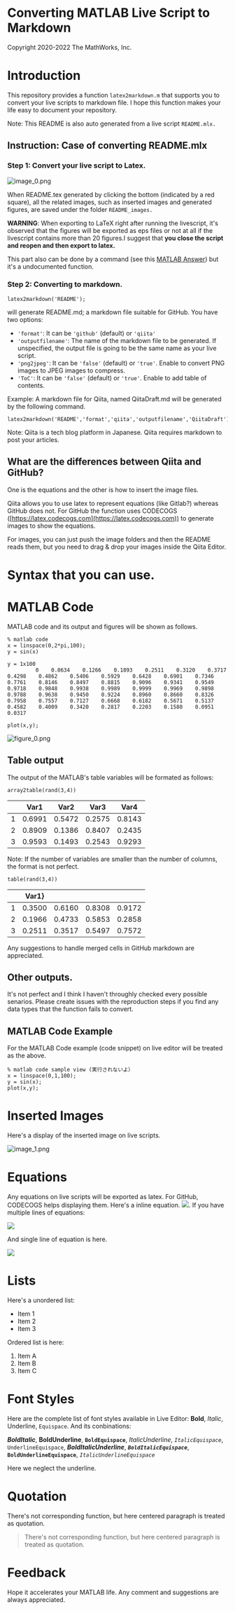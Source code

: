 # Converting MATLAB Live Script to Markdown

Copyright 2020-2022 The MathWorks, Inc.

# Introduction

This repository provides a function `latex2markdown.m` that supports you to convert your live scripts to markdown file. I hope this function makes your life easy to document your repository.

Note: This README is also auto generated from a live script `README.mlx.`

## Instruction: Case of converting README.mlx
### Step 1: Convert your live script to Latex.

![image_0.png](README_EN_images/image_0.png)

When README.tex generated by clicking the bottom (indicated by a red square), all the related images, such as inserted images and generated figures, are saved under the folder `README_images.`

**WARNING**: When exporting to LaTeX right after running the livescript, it's observed that the figures will be exported as eps files or not at all if the livescript contains more than 20 figures.I suggest that **you close the script and reopen and then export to latex.**

This part also can be done by a command (see this [MATLAB Answer](https://jp.mathworks.com/matlabcentral/answers/396348-how-to-find-and-replace-within-mlx-live-scripts-across-multiple-files)) but it's a undocumented function. 

### Step 2: Converting to markdown.

```matlab:Code(Display)
latex2markdown('README');
```

will generate README.md; a markdown file suitable for GitHub. You have two options:

   -  `'format'`: It can be `'github'` (default) or `'qiita'`  
   -  `'outputfilename'`: The name of the markdown file to be generated. If unspecified, the output file is going to be the same name as your live script. 
   -  `'png2jpeg'`: It can be `'false'` (default) or `'true'`. Enable to convert PNG images to JPEG images to compress. 
   -  `'ToC'`: It can be `'false'` (default) or `'true'`. Enable to add table of contents. 

Example: A markdown file for Qiita, named QiitaDraft.md will be generated by the following command.

```matlab:Code(Display)
latex2markdown('README','format','qiita','outputfilename','QiitaDraft');
```

Note: Qiita is a tech blog platform in Japanese. Qiita requires markdown to post your articles.

## What are the differences between Qiita and GitHub?

One is the equations and the other is how to insert the image files. 

Qiita allows you to use latex to represent equations (like Gitlab?) whereas GitHub does not. For GitHub the function uses CODECOGS ([https://latex.codecogs.com](https://latex.codecogs.com)) to generate images to show the equations. 

For images, you can just push the image folders and then the README reads them, but you need to drag \& drop your images inside the Qiita Editor.

  
# Syntax that you can use.
# MATLAB Code

MATLAB code and its output and figures will be shown as follows.

```matlab:Code
% matlab code 
x = linspace(0,2*pi,100);
y = sin(x)
```

```text:Output
y = 1x100    
         0    0.0634    0.1266    0.1893    0.2511    0.3120    0.3717    0.4298    0.4862    0.5406    0.5929    0.6428    0.6901    0.7346    0.7761    0.8146    0.8497    0.8815    0.9096    0.9341    0.9549    0.9718    0.9848    0.9938    0.9989    0.9999    0.9969    0.9898    0.9788    0.9638    0.9450    0.9224    0.8960    0.8660    0.8326    0.7958    0.7557    0.7127    0.6668    0.6182    0.5671    0.5137    0.4582    0.4009    0.3420    0.2817    0.2203    0.1580    0.0951    0.0317

```

```matlab:Code
plot(x,y);
```

![figure_0.png](README_EN_images/figure_0.png)

## Table output

The output of the MATLAB's table variables will be formated as follows:

```matlab:Code
array2table(rand(3,4))
```

| |Var1|Var2|Var3|Var4|
|:--:|:--:|:--:|:--:|:--:|
|1|0.6991|0.5472|0.2575|0.8143|
|2|0.8909|0.1386|0.8407|0.2435|
|3|0.9593|0.1493|0.2543|0.9293|

Note: If the number of variables are smaller than the number of columns, the format is not perfect.

```matlab:Code
table(rand(3,4))
```

| |Var1}| | | |
|:--:|:--:|:--:|:--:|:--:|
|1|0.3500|0.6160|0.8308|0.9172|
|2|0.1966|0.4733|0.5853|0.2858|
|3|0.2511|0.3517|0.5497|0.7572|

Any suggestions to handle merged cells in GitHub markdown are appreciated.

  
## Other outputs.

It's not perfect and I think I haven't throughly checked every possible senarios. Please create issues with the reproduction steps if you find any data types that the function fails to convert.

  
## MATLAB Code Example

For the MATLAB Code example (code snippet) on live editor will be treated as the above. 

```matlab:Code(Display)
% matlab code sample view (実行されないよ）
x = linspace(0,1,100);
y = sin(x);
plot(x,y);
```

# Inserted Images

Here's a display of the inserted image on live scripts.

![image_1.png](README_EN_images/image_1.png)

# Equations

Any equations on live scripts will be exported as latex. For GitHub, CODECOGS helps displaying them. Here's a inline equation. <img src="https://latex.codecogs.com/gif.latex?\inline&space;\sin^2&space;x+\cos^2&space;x=1"/>. If you have multiple lines of equations:

<img src="https://latex.codecogs.com/gif.latex?\begin{array}{l}&space;\sin&space;x=-\int&space;\cos&space;xdx\\&space;\cos&space;x=\int&space;\sin&space;xdx&space;\end{array}"/>

And single line of equation is here.

<img src="https://latex.codecogs.com/gif.latex?\sin&space;x=-\int&space;\cos&space;xdx"/>

  
# Lists

Here's a unordered list:

   -  Item 1 
   -  Item 2 
   -  Item 3 

Ordered list is here:

   1.  Item A 
   1.  Item B 
   1.  Item C 

# Font Styles

Here are the complete list of font styles available in Live Editor: **Bold**, *Italic*, Underline, `Equispace`. And its conbinations:

***BoldItalic***, **BoldUnderline**, **`BoldEquispace`**, *ItalicUnderline*, *`ItalicEquispace`*, `UnderlineEquispace`, ***BoldItalicUnderline***, ***`BoldItalicEquispace`***, **`BoldUnderlineEquispace`**, *`ItalicUnderlineEquispace`*

Here we neglect the underline.

# Quotation

There's not corresponding function, but here centered paragraph is treated as quotation.

> There's not corresponding function, but here centered paragraph is treated as quotation.

  
# Feedback

Hope it accelerates your MATLAB life. Any comment and suggestions are always appreciated.

